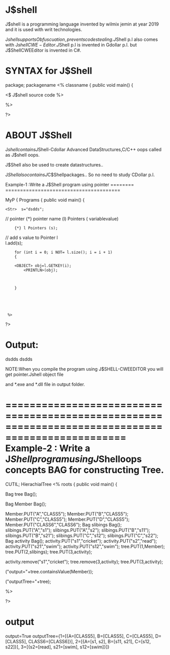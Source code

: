 
 J$shell
=========

J$shell is  a programming language invented by wilmix jemin at year 2019 and it  is used with  writ technologies.

J$shell supports Obfuscuation, prevents code stealing.
J$Shell p.l  also  comes with J$shell CWE-Editor.
J$Shell p.l is invented in Gdollar p.l.
but J$ShellCWEEditor is invented in C#.


SYNTAX for J$Shell 
==================

<JSHELL>

<USE> package;
<PACK> packagename
<%
    <CLASS> classname
    {
        public void main()
        {
         
<$ J$shell source code %>
 
  


%>

?>



ABOUT J$Shell
================

J$shell contains J$Shell-Cdollar Advanced DataStructures,C/C++ oops called  as  J$shell oops.

J$Shell also  be  used to create  datastructures..

J$Shell also contains  J$C$Shellpackages.. So no need  to study CDollar p.l.




Example-1 :Write  a  J$Shell program using pointer
========   ======================================= 


<Jshell>
<PACK> MyP
{
    <CLASS> Programs
    {
        public void main()
        {
            

	<Str>  s="dsdds";

// pointer {*} pointer name (l) Pointers ( variablevalue) 
		
		{*} l Pointers (s);  
// add s value to Pointer l		
l.add(s);
		
		for (int i = 0; i NOT= l.size(); i = i + 1)
		{
		
		<OBJECT> obj=l.GETKEY(i);
			<PRINTLN>(obj);
			
			
			
		}
		
		
              
                
               
     %>

?>

Output:
=======

dsdds
dsdds

NOTE:When you compile the  program  using J$SHELL-CWEEDITOR you will get pointer.Jshell object file

and  *.exe and  *.dll file  in  output folder.

==================================================================================================
Example-2 : Write a J$Shell program  using J$Shelloops concepts  BAG for constructing Tree.
===========


<Jshell>

<USE> CUTIL;
<PACK> HierachialTree
<%
    <CLASS> roots
    {
        public void main()
        {
         

 Bag  tree <NEW> Bag();
 
  Bag  Member <NEW> Bag();

       
Member.PUT("A","CLASS5");
Member.PUT("B","CLASS5");
Member.PUT("C","CLASS5");
Member.PUT("D","CLASS5");
Member.PUT("CLASS6","CLASS6");
 Bag  slibings <NEW> Bag();
slibings.PUT("A","s1");
slibings.PUT("A","s2");
slibings.PUT("B","s11");
slibings.PUT("B","s21");
slibings.PUT("C","s12");
slibings.PUT("C","s22");
Bag  activity <NEW> Bag();
activity.PUT("s1","cricket");
activity.PUT("s2","read");
activity.PUT("s21","swim");
activity.PUT("s12","swim");
tree.PUT(1,Member);
tree.PUT(2,slibings);
tree.PUT(3,activity);


activity.remove("s1","cricket");
tree.remove(3,activity);
tree.PUT(3,activity);



<PRINTLN>("output="+tree.containsValue(Member));
              
  <PRINTLN>("outputTree="+tree);
   


%>

?>

output
======

output=True
outputTree={1=[{A=[CLASS5], B=[CLASS5], C=[CLASS5], D=[CLASS5], CLASS6=[CLASS6]}], 2=[{A=[s1, s2], B=[s11, s21], C=[s12, s22]}], 3=[{s2=[read], s21=[swim], s12=[swim]}]}












